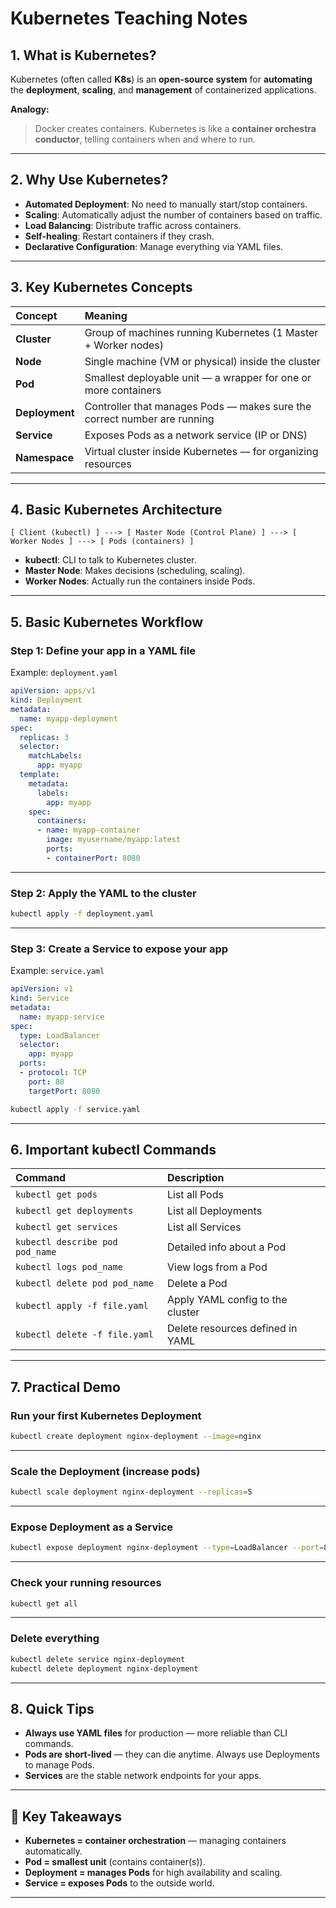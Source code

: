 # Kubernetes Teaching Notes

## 1. What is Kubernetes?

Kubernetes (often called **K8s**) is an **open-source system** for **automating** the **deployment**, **scaling**, and **management** of containerized applications.

**Analogy:**  
> Docker creates containers. Kubernetes is like a **container orchestra conductor**, telling containers when and where to run.

---

## 2. Why Use Kubernetes?

- **Automated Deployment**: No need to manually start/stop containers.
- **Scaling**: Automatically adjust the number of containers based on traffic.
- **Load Balancing**: Distribute traffic across containers.
- **Self-healing**: Restart containers if they crash.
- **Declarative Configuration**: Manage everything via YAML files.

---

## 3. Key Kubernetes Concepts

| Concept | Meaning |
|:--------|:--------|
| **Cluster** | Group of machines running Kubernetes (1 Master + Worker nodes) |
| **Node** | Single machine (VM or physical) inside the cluster |
| **Pod** | Smallest deployable unit — a wrapper for one or more containers |
| **Deployment** | Controller that manages Pods — makes sure the correct number are running |
| **Service** | Exposes Pods as a network service (IP or DNS) |
| **Namespace** | Virtual cluster inside Kubernetes — for organizing resources |

---

## 4. Basic Kubernetes Architecture

```plaintext
[ Client (kubectl) ] ---> [ Master Node (Control Plane) ] ---> [ Worker Nodes ] ---> [ Pods (containers) ]
```

- **kubectl**: CLI to talk to Kubernetes cluster.
- **Master Node**: Makes decisions (scheduling, scaling).
- **Worker Nodes**: Actually run the containers inside Pods.

---

## 5. Basic Kubernetes Workflow

### Step 1: Define your app in a YAML file

Example: `deployment.yaml`
```yaml
apiVersion: apps/v1
kind: Deployment
metadata:
  name: myapp-deployment
spec:
  replicas: 3
  selector:
    matchLabels:
      app: myapp
  template:
    metadata:
      labels:
        app: myapp
    spec:
      containers:
      - name: myapp-container
        image: myusername/myapp:latest
        ports:
        - containerPort: 8080
```

---

### Step 2: Apply the YAML to the cluster
```bash
kubectl apply -f deployment.yaml
```

---

### Step 3: Create a Service to expose your app
Example: `service.yaml`
```yaml
apiVersion: v1
kind: Service
metadata:
  name: myapp-service
spec:
  type: LoadBalancer
  selector:
    app: myapp
  ports:
  - protocol: TCP
    port: 80
    targetPort: 8080
```

```bash
kubectl apply -f service.yaml
```

---

## 6. Important kubectl Commands

| Command | Description |
|:--------|:------------|
| `kubectl get pods` | List all Pods |
| `kubectl get deployments` | List all Deployments |
| `kubectl get services` | List all Services |
| `kubectl describe pod pod_name` | Detailed info about a Pod |
| `kubectl logs pod_name` | View logs from a Pod |
| `kubectl delete pod pod_name` | Delete a Pod |
| `kubectl apply -f file.yaml` | Apply YAML config to the cluster |
| `kubectl delete -f file.yaml` | Delete resources defined in YAML |

---

## 7. Practical Demo

### Run your first Kubernetes Deployment
```bash
kubectl create deployment nginx-deployment --image=nginx
```

---

### Scale the Deployment (increase pods)
```bash
kubectl scale deployment nginx-deployment --replicas=5
```

---

### Expose Deployment as a Service
```bash
kubectl expose deployment nginx-deployment --type=LoadBalancer --port=80
```

---

### Check your running resources
```bash
kubectl get all
```

---

### Delete everything
```bash
kubectl delete service nginx-deployment
kubectl delete deployment nginx-deployment
```

---

## 8. Quick Tips

- **Always use YAML files** for production — more reliable than CLI commands.
- **Pods are short-lived** — they can die anytime. Always use Deployments to manage Pods.
- **Services** are the stable network endpoints for your apps.

---

## 🎯 Key Takeaways

- **Kubernetes = container orchestration** — managing containers automatically.
- **Pod = smallest unit** (contains container(s)).
- **Deployment = manages Pods** for high availability and scaling.
- **Service = exposes Pods** to the outside world.

---